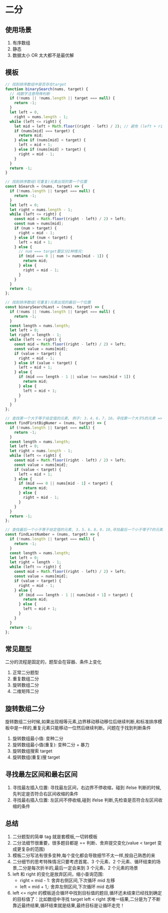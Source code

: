 # 二分

## 使用场景

1. 有序数组
2. 静态
3. 数据太小 OR 太大都不是最优解

## 模板

```javascript
// 找到排序数组中是否存在target
function binarySearch(nums, target) {
  // 纯数字注意特殊判断
  if (!nums || !nums.length || target === null) {
    return -1;
  }
  let left = 0,
    right = nums.length - 1;
  while (left <= right) {
    let mid = left + Math.floor((right - left) / 2); // 避免 (left + right) / 2 溢出
    if (nums[mid] === target) {
      return mid;
    } else if (nums[mid] < target) {
      left = mid + 1;
    } else if (nums[mid] > target) {
      right = mid - 1;
    }
  }
  return -1;
}

// 找到排序数组(可重复)元素出现的第一个位置
const bSearch = (nums, target) => {
  if (!nums.length || target === null) {
    return -1;
  }
  let left = 0;
  let right = nums.length - 1;
  while (left <= right) {
    const mid = Math.floor((right - left) / 2) + left;
    const num = nums[mid];
    if (num > target) {
      right = mid - 1;
    } else if (num < target) {
      left = mid + 1;
    } else {
      // num === target要区分2种情况:
      if (mid === 0 || num != nums[mid - 1]) {
        return mid;
      } else {
        right = mid - 1;
      }
    }
  }
  return -1;
};

// 找到排序数组(可重复)元素出现的最后一个位置
const binarySearchLast = (nums, target) => {
  if (!nums || !nums.length || target === null) {
    return -1;
  }
  const length = nums.length;
  let left = 0;
  let right = length - 1;
  while (left <= right) {
    const mid = Math.floor((right - left) / 2) + left;
    const value = nums[mid];
    if (value > target) {
      right = mid - 1;
    } else if (value < target) {
      left = mid + 1;
    } else {
      if (mid === length - 1 || value !== nums[mid + 1]) {
        return mid;
      } else {
        left = mid + 1;
      }
    }
  }
};

// 查找第一个大于等于给定值的元素, 例子: 3，4，6，7，10。寻找第一个大于5的元素 => 6
const findFirstBigNumer = (nums, target) => {
  if (!nums.length || target === null) {
    return -1;
  }
  const length = nums.length;
  let left = 0;
  let right = nums.length - 1;
  while (left <= right) {
    const mid = Math.floor((right - left) / 2) + left;
    const value = nums[mid];
    if (value < target) {
      left = mid + 1;
    } else {
      if (mid === 0 || nums[mid - 1] < target) {
        return mid;
      } else {
        right = mid - 1;
      }
    }
  }
  return -1;
};

// 查找最后一个小于等于给定值的元素, 3，5，6，8，9，10,寻找最后一个小于等于7的元素 => 6
const findLastNumber = (nums, target) => {
  if (!nums.length || target === null) {
    return -1;
  }
  const length = nums.length;
  let left = 0;
  let right = length - 1;
  while (left <= right) {
    const mid = Math.floor((right - left) / 2) + left;
    const value = nums[mid];
    if (value > target) {
      right = mid - 1;
    } else {
      if (mid === length - 1 || nums[mid + 1] > target) {
        return mid;
      } else {
        left = mid + 1;
      }
    }
  }
  return -1;
};
```

## 常见题型

二分的流程是固定的，题型会在容器、条件上变化

1. 正常二分题型
2. 重复数组二分
3. 旋转数组二分
4. 二维矩阵二分

## 旋转数组二分

旋转数组二分时候,如果出现相等元素,边界移动移动移位后继续判断,和标准排序模板中是一样的,重复元素只能移动一位然后继续判断。问题在于找到判断条件

1. 旋转数组最小值: 变种二分
2. 旋转数组最小值(重复): 变种二分 + 暴力
3. 旋转数组搜索 target
4. 旋转数组(重复)搜 target

## 寻找最左区间和最右区间

1. 寻找最左插入位置: 寻找最左区间，右边界不停收缩，碰到 ifelse 判断的时候,先判定是否符合右区间收缩的条件
2. 寻找最右插入位置: 左区间不停收缩,碰到 ifelse 判断,先检查是否符合左区间收缩的条件

## 总结

1. 二分题型的简单 tag 就是套模板,一切转模板
2. 二分法细节很重要，很多题目都是 == 判断、舍弃提交变化(value < target 变成更复杂的范围)
3. 模板二分写法有很多变种,每个变化都会导致细节不太一样,按自己熟悉的来
4. 二分细节的思考特殊情况只要考虑首尾、3 个元素、2 个元素、循环结束的场景,二分是每次折半的,最后一定会来到 3 个元素、2 个元素的场景
5. left 和 right 的变化是放弃区间，缩小查询范围:
   - right = mid - 1: 舍弃右侧区间,下次循环 mid 左移
   - left = mid + 1,: 舍弃左侧区间,下次循环 mid 右移
6. left <= right 的模板适合循环中找到目标值的题目,循环还未结束已经找到确定的目标值了：比如数组中寻找 target
   left < right 求唯一结果,二分是为了不断靠近最终结果,循环结束就是结果,最终目标是让循环走完！
